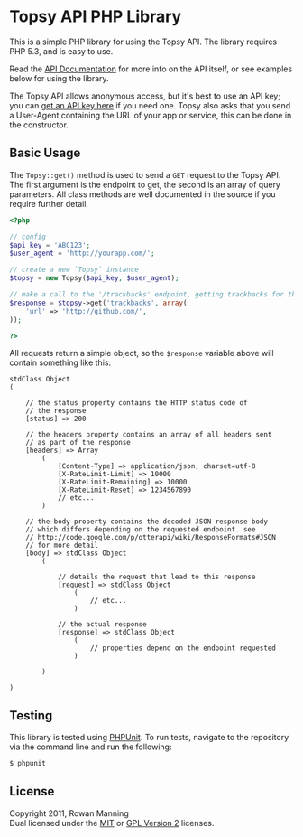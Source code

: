# Topsy API PHP Library #

This is a simple PHP library for using the Topsy API. The library requires PHP 5.3, and is easy to use.

Read the [API Documentation](http://code.google.com/p/otterapi/wiki/Resources) for more info on the API itself, or see examples below for using the library.

The Topsy API allows anonymous access, but it's best to use an API key; you can [get an API key here](http://manage.topsy.com/app/) if you need one. Topsy also asks that you send a User-Agent containing the URL of your app or service, this can be done in the constructor.


## Basic Usage ##

The `Topsy::get()` method is used to send a `GET` request to the Topsy API. The first argument is the endpoint to get, the second is an array of query parameters. All class methods are well documented in the source if you require further detail.

```php
<?php

// config
$api_key = 'ABC123';
$user_agent = 'http://yourapp.com/';

// create a new `Topsy` instance
$topsy = new Topsy($api_key, $user_agent);

// make a call to the '/trackbacks' endpoint, getting trackbacks for the GitHub website
$response = $topsy->get('trackbacks', array(
	'url' => 'http://github.com/',
));

?>
```

All requests return a simple object, so the `$response` variable above will contain something like this:

```
stdClass Object
(
	
	// the status property contains the HTTP status code of
	// the response
	[status] => 200
	
	// the headers property contains an array of all headers sent
	// as part of the response
	[headers] => Array
		(
			[Content-Type] => application/json; charset=utf-8
			[X-RateLimit-Limit] => 10000
			[X-RateLimit-Remaining] => 10000
			[X-RateLimit-Reset] => 1234567890
			// etc...
		)
	
	// the body property contains the decoded JSON response body
	// which differs depending on the requested endpoint. see
	// http://code.google.com/p/otterapi/wiki/ResponseFormats#JSON
	// for more detail
	[body] => stdClass Object
		(
			
			// details the request that lead to this response
			[request] => stdClass Object
				(
					// etc...
				)
			
			// the actual response
			[response] => stdClass Object
				(
					// properties depend on the endpoint requested
				)

		)

)
```


## Testing ##

This library is tested using [PHPUnit](https://github.com/sebastianbergmann/phpunit). To run tests, navigate to the repository via the command line and run the following:

```sh
$ phpunit
```


## License ##

Copyright 2011, Rowan Manning  
Dual licensed under the [MIT](http://opensource.org/licenses/mit-license.php) or [GPL Version 2](http://opensource.org/licenses/gpl-2.0.php) licenses.
